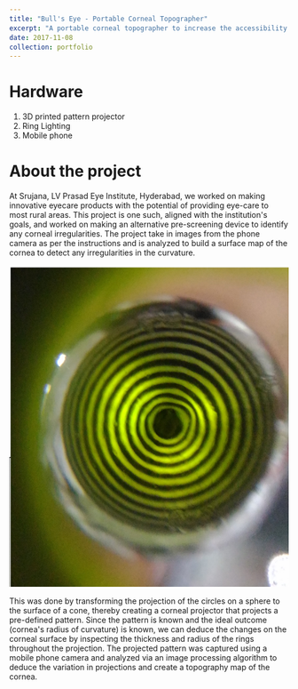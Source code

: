 ```yaml
---
title: "Bull's Eye - Portable Corneal Topographer"
excerpt: "A portable corneal topographer to increase the accessibility of eyecare in rural areas. The objective was to develop a surface map of the cornea to map out the surface irregularities."
date: 2017-11-08
collection: portfolio
---
```


Hardware
===
1. 3D printed pattern projector
2. Ring Lighting
3. Mobile phone 

About the project
===
At Srujana, LV Prasad Eye Institute, Hyderabad, we worked on making innovative eyecare products with the potential of providing eye-care to most rural areas. This project is one such, aligned with the institution's goals, and worked on making an alternative pre-screening device to identify any corneal irregularities.
The project take in images from the phone camera as per the instructions and is analyzed to build a surface map of the cornea to detect any irregularities in the curvature. 

<img src='/images/Input_Reflection.jpg'>

This was done by transforming the projection of the circles on a sphere to the surface of a cone, thereby creating a corneal projector that projects a pre-defined pattern. Since the pattern is known and the ideal outcome (cornea's radius of curvature) is known, we can deduce the changes on the corneal surface by inspecting the thickness and radius of the rings throughout the projection. The projected pattern was captured using a mobile phone camera and analyzed via an image processing algorithm to deduce the variation in projections and create a topography map of the cornea.
